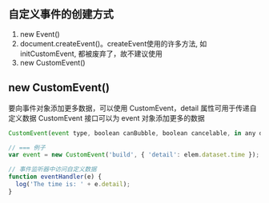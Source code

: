 
## 自定义事件的创建方式
1. new Event()
2. document.createEvent()。createEvent使用的许多方法, 如 initCustomEvent, 都被废弃了，故不建议使用
3. new CustomEvent()  


## new CustomEvent()  
要向事件对象添加更多数据，可以使用 CustomEvent，detail 属性可用于传递自定义数据
CustomEvent 接口可以为 event 对象添加更多的数据

```js
CustomEvent(event type, boolean canBubble, boolean cancelable, in any detail);

// === 例子
var event = new CustomEvent('build', { 'detail': elem.dataset.time });

// 事件监听器中访问自定义数据
function eventHandler(e) {
  log('The time is: ' + e.detail);
}
```